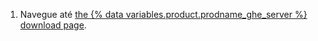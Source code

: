 1. Navegue até [the {% data variables.product.prodname_ghe_server %} download page](https://enterprise.github.com/download).
